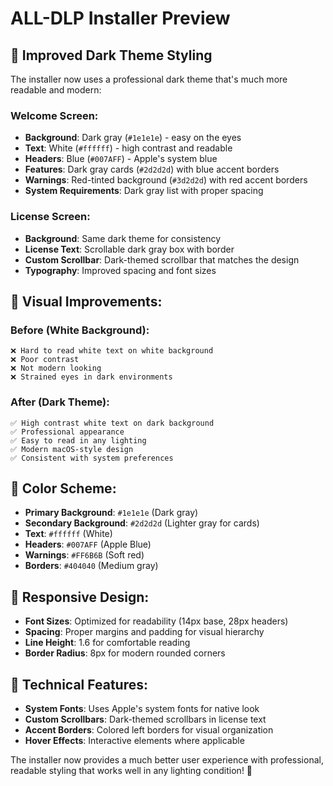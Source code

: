 # ALL-DLP Installer Preview

## 🎨 Improved Dark Theme Styling

The installer now uses a professional dark theme that's much more readable and modern:

### **Welcome Screen:**
- **Background**: Dark gray (`#1e1e1e`) - easy on the eyes
- **Text**: White (`#ffffff`) - high contrast and readable
- **Headers**: Blue (`#007AFF`) - Apple's system blue
- **Features**: Dark gray cards (`#2d2d2d`) with blue accent borders
- **Warnings**: Red-tinted background (`#3d2d2d`) with red accent borders
- **System Requirements**: Dark gray list with proper spacing

### **License Screen:**
- **Background**: Same dark theme for consistency
- **License Text**: Scrollable dark gray box with border
- **Custom Scrollbar**: Dark-themed scrollbar that matches the design
- **Typography**: Improved spacing and font sizes

## 🎯 Visual Improvements:

### **Before (White Background):**
```
❌ Hard to read white text on white background
❌ Poor contrast
❌ Not modern looking
❌ Strained eyes in dark environments
```

### **After (Dark Theme):**
```
✅ High contrast white text on dark background
✅ Professional appearance
✅ Easy to read in any lighting
✅ Modern macOS-style design
✅ Consistent with system preferences
```

## 🎨 Color Scheme:

- **Primary Background**: `#1e1e1e` (Dark gray)
- **Secondary Background**: `#2d2d2d` (Lighter gray for cards)
- **Text**: `#ffffff` (White)
- **Headers**: `#007AFF` (Apple Blue)
- **Warnings**: `#FF6B6B` (Soft red)
- **Borders**: `#404040` (Medium gray)

## 📱 Responsive Design:

- **Font Sizes**: Optimized for readability (14px base, 28px headers)
- **Spacing**: Proper margins and padding for visual hierarchy
- **Line Height**: 1.6 for comfortable reading
- **Border Radius**: 8px for modern rounded corners

## 🔧 Technical Features:

- **System Fonts**: Uses Apple's system fonts for native look
- **Custom Scrollbars**: Dark-themed scrollbars in license text
- **Accent Borders**: Colored left borders for visual organization
- **Hover Effects**: Interactive elements where applicable

The installer now provides a much better user experience with professional, readable styling that works well in any lighting condition! 🎵 
